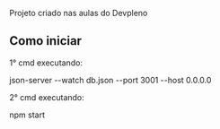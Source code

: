 Projeto criado nas aulas do Devpleno

## Como iniciar

1° cmd executando:

json-server --watch db.json --port 3001 --host 0.0.0.0

2° cmd executando:

npm start